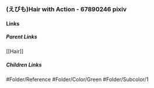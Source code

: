 ### (えびも)Hair with Action - 67890246 pixiv
#### Links
##### Parent Links
[[Hair]]
##### Children Links
#Folder/Reference
#Folder/Color/Green
#Folder/Subcolor/1
